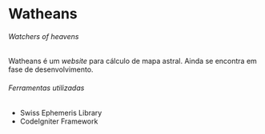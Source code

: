 # Watheans

###### Watchers of heavens

Watheans é um *website* para cálculo de mapa astral.
Ainda se encontra em fase de desenvolvimento.

###### Ferramentas utilizadas
- Swiss Ephemeris Library 
- CodeIgniter Framework
